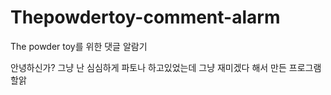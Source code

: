 # Thepowdertoy-comment-alarm
The powder toy를 위한 댓글 알람기

안녕하신가? 그냥 난 심심하게 파토나 하고있었는데 그냥 재미겠다 해서 만든 프로그램 할앍
